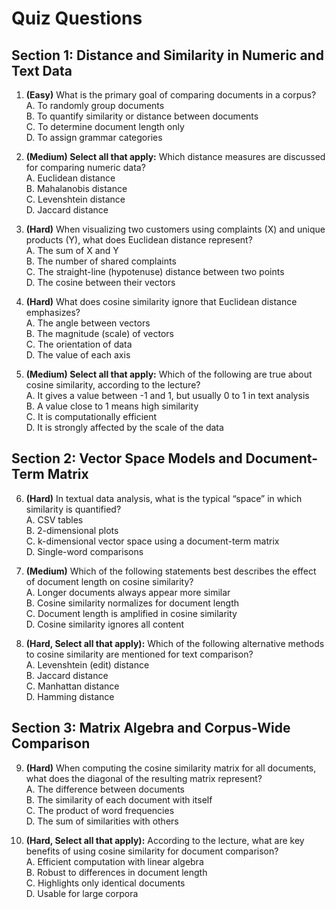 # Quiz Questions

## Section 1: Distance and Similarity in Numeric and Text Data

1. **(Easy)** What is the primary goal of comparing documents in a corpus?  
A. To randomly group documents  
B. To quantify similarity or distance between documents  
C. To determine document length only  
D. To assign grammar categories  

2. **(Medium) Select all that apply:** Which distance measures are discussed for comparing numeric data?  
A. Euclidean distance  
B. Mahalanobis distance  
C. Levenshtein distance  
D. Jaccard distance  

3. **(Hard)** When visualizing two customers using complaints (X) and unique products (Y), what does Euclidean distance represent?  
A. The sum of X and Y  
B. The number of shared complaints  
C. The straight-line (hypotenuse) distance between two points  
D. The cosine between their vectors  

4. **(Hard)** What does cosine similarity ignore that Euclidean distance emphasizes?  
A. The angle between vectors  
B. The magnitude (scale) of vectors  
C. The orientation of data  
D. The value of each axis  

5. **(Medium) Select all that apply:** Which of the following are true about cosine similarity, according to the lecture?  
A. It gives a value between -1 and 1, but usually 0 to 1 in text analysis  
B. A value close to 1 means high similarity  
C. It is computationally efficient  
D. It is strongly affected by the scale of the data  

## Section 2: Vector Space Models and Document-Term Matrix

6. **(Hard)** In textual data analysis, what is the typical “space” in which similarity is quantified?  
A. CSV tables  
B. 2-dimensional plots  
C. k-dimensional vector space using a document-term matrix  
D. Single-word comparisons  

7. **(Medium)** Which of the following statements best describes the effect of document length on cosine similarity?  
A. Longer documents always appear more similar  
B. Cosine similarity normalizes for document length  
C. Document length is amplified in cosine similarity  
D. Cosine similarity ignores all content  

8. **(Hard, Select all that apply):** Which of the following alternative methods to cosine similarity are mentioned for text comparison?  
A. Levenshtein (edit) distance  
B. Jaccard distance  
C. Manhattan distance  
D. Hamming distance  

## Section 3: Matrix Algebra and Corpus-Wide Comparison

9. **(Hard)** When computing the cosine similarity matrix for all documents, what does the diagonal of the resulting matrix represent?  
A. The difference between documents  
B. The similarity of each document with itself  
C. The product of word frequencies  
D. The sum of similarities with others  

10. **(Hard, Select all that apply):** According to the lecture, what are key benefits of using cosine similarity for document comparison?  
A. Efficient computation with linear algebra  
B. Robust to differences in document length  
C. Highlights only identical documents  
D. Usable for large corpora  

